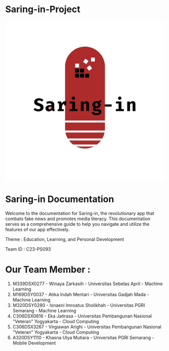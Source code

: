 # Saring-in-Project

<p align="center">
  <img src="Logo/logosaring-in.jpg" alt="Saring in Logo">
</p>

# Saring-in Documentation

Welcome to the documentation for Saring-in, the revolutionary app that combats fake news and promotes media literacy. This documentation serves as a comprehensive guide to help you navigate and utilize the features of our app effectively.

Theme : Education, Learning, and Personal Development

Team ID : C23-PS093

# Our Team Member :
1. M339DSX0277 - Winaya Zarkasih - Universitas Sebelas April - Machine Learning 
2. M169DSY0037 - Atika Indah Mentari - Universitas Gadjah Mada - Machine Learning 
3. M320DSY0280 - Isnaeni Imroatus Sholikhah - Universitas PGRI Semarang - Machine Learning 
4. C306DSX0816 - Eka Jatirasa - Universitas Pembangunan Nasional "Veteran"  Yogyakarta - Cloud Computing 
5. C306DSX3267 - Virgiawan Arighi - Universitas Pembangunan Nasional "Veteran" Yogyakarta - Cloud Computing 
6. A320DSY1110 - Khasna Ulya Mutiara - Universitas PGRI Semarang - Mobile Development 


